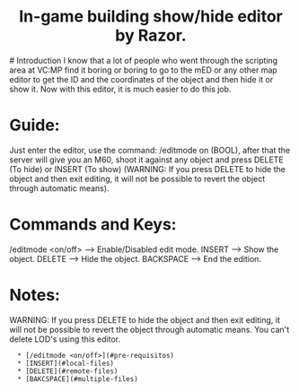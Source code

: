 <h1 align="center">In-game building show/hide editor by Razor.</h1>
# Introduction
I know that a lot of people who went through the scripting area at VC:MP find it boring or boring to go to the mED or any other map editor to get the ID and the coordinates of the object and then hide it or show it. Now with this editor, it is much easier to do this job.

# Guide:
Just enter the editor, use the command: /editmode on (BOOL), after that the server will give you an M60, shoot it against any object and press DELETE (To hide) or INSERT (To show) (WARNING: If you press DELETE to hide the object and then exit editing, it will not be possible to revert the object through automatic means).

# Commands and Keys:
/editmode <on/off> --> Enable/Disabled edit mode.
INSERT --> Show the object.
DELETE --> Hide the object.
BACKSPACE --> End the edition.

# Notes:
WARNING: If you press DELETE to hide the object and then exit editing, it will not be possible to revert the object through automatic means.
You can't delete LOD's using this editor.
<!--ts-->
      * [/editmode <on/off>](#pre-requisitos)
      * [INSERT](#local-files)
      * [DELETE](#remote-files)
      * [BAKCSPACE](#multiple-files)
<!--te-->
